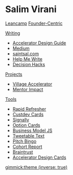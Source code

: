 # Salim Virani

[Leancamp](page1.md)
[Founder-Centric](page2.md)


[Writing]()
* [Accelerator Design Guide](page2.md)
* [Medium](page2.md)
* [saintsal.com](http://saintsal.com)
* [Help Me Write](page2.md)
* [Decision Hacks](page2.md)


[Projects]()

  * [Village Accelerator](subpage/page1.md)
  * [Mentor Impact](subpage/page1.md)
 
  
[Tools]()

  * [Rapid Refresher](subpage/page2.md)
  * [Custdev Cards](http://www.custdevcards.com/)
  * [Signally](subpage/page2.md)
  * [Option Cards](subpage/page2.md)
  * [Business Model JS](subpage/page2.md)
  * [Tweetable Text]()
  * [Pitch Bingo]()
  * [Cohort Report]()
  * [Braintrust]()
  * [Accelerator Design Cards]()
 
<!-- set a default theme -->
[gimmick:theme (inverse: true)](lumen)
